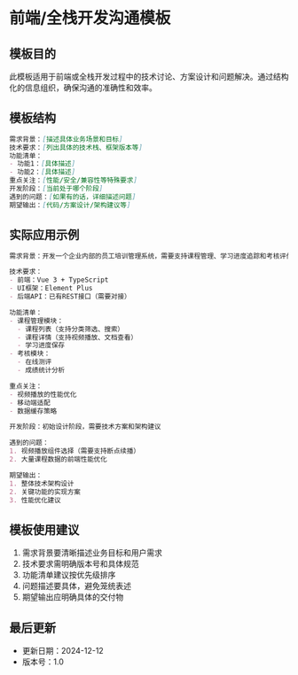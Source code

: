 # 前端/全栈开发沟通模板

## 模板目的
此模板适用于前端或全栈开发过程中的技术讨论、方案设计和问题解决。通过结构化的信息组织，确保沟通的准确性和效率。

## 模板结构
```markdown
需求背景：[描述具体业务场景和目标]
技术要求：[列出具体的技术栈、框架版本等]
功能清单：
- 功能1：[具体描述]
- 功能2：[具体描述]
重点关注：[性能/安全/兼容性等特殊要求]
开发阶段：[当前处于哪个阶段]
遇到的问题：[如果有的话，详细描述问题]
期望输出：[代码/方案设计/架构建议等]
```

## 实际应用示例

```markdown
需求背景：开发一个企业内部的员工培训管理系统，需要支持课程管理、学习进度追踪和考核评估。

技术要求：
- 前端：Vue 3 + TypeScript
- UI框架：Element Plus
- 后端API：已有REST接口（需要对接）

功能清单：
- 课程管理模块：
  - 课程列表（支持分类筛选、搜索）
  - 课程详情（支持视频播放、文档查看）
  - 学习进度保存
- 考核模块：
  - 在线测评
  - 成绩统计分析

重点关注：
- 视频播放的性能优化
- 移动端适配
- 数据缓存策略

开发阶段：初始设计阶段，需要技术方案和架构建议

遇到的问题：
1. 视频播放组件选择（需要支持断点续播）
2. 大量课程数据的前端性能优化

期望输出：
1. 整体技术架构设计
2. 关键功能的实现方案
3. 性能优化建议
```

## 模板使用建议
1. 需求背景要清晰描述业务目标和用户需求
2. 技术要求需明确版本号和具体规范
3. 功能清单建议按优先级排序
4. 问题描述要具体，避免笼统表述
5. 期望输出应明确具体的交付物

## 最后更新
- 更新日期：2024-12-12
- 版本号：1.0
